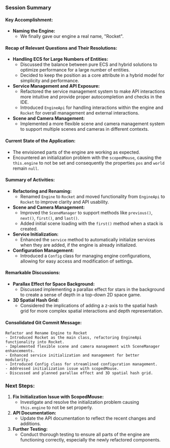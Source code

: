 ### Session Summary

#### Key Accomplishment:

- **Naming the Engine:**
    - We finally gave our engine a real name, "Rocket".

#### Recap of Relevant Questions and Their Resolutions:

- **Handling ECS for Large Numbers of Entities:**
    - Discussed the balance between pure ECS and hybrid solutions to optimize performance for a large number of
      entities.
    - Decided to keep the position as a core attribute in a hybrid model for simplicity and performance.
- **Service Management and API Exposure:**
    - Refactored the service management system to make API interactions more intuitive and provide proper autocompletion
      and checks in the IDE.
    - Introduced `EngineApi` for handling interactions within the engine and `Rocket` for overall management and
      external interactions.
- **Scene and Camera Management:**
    - Implemented a more flexible scene and camera management system to support multiple scenes and cameras in different
      contexts.

#### Current State of the Application:

- The envisioned parts of the engine are working as expected.
- Encountered an initialization problem with the `scopedMouse`, causing the `this.engine` to not be set and consequently
  the properties `pos` and `world` remain `null`.

#### Summary of Activities:

- **Refactoring and Renaming:**
    - Renamed `Engine` to `Rocket` and moved functionality from `EngineApi` to `Rocket` to improve clarity and API
      usability.
- **Scene and Camera Management:**
    - Improved the `SceneManager` to support methods like `previous()`, `next()`, `first()`, and `last()`.
    - Added initial scene loading with the `first()` method when a stack is created.
- **Service Initialization:**
    - Enhanced the `service` method to automatically initialize services when they are added, if the engine is already
      initialized.
- **Configuration Management:**
    - Introduced a `Config` class for managing engine configurations, allowing for easy access and modification of
      settings.

#### Remarkable Discussions:

- **Parallax Effect for Space Background:**
    - Discussed implementing a parallax effect for stars in the background to create a sense of depth in a top-down 2D
      space game.
- **3D Spatial Hash Grid:**
    - Considered the implications of adding a z-axis to the spatial hash grid for more complex spatial interactions and
      depth representation.

#### Consolidated Git Commit Message:

```
Refactor and Rename Engine to Rocket
- Introduced Rocket as the main class, refactoring EngineApi functionality into Rocket.
- Implemented flexible scene and camera management with SceneManager enhancements.
- Enhanced service initialization and management for better modularity.
- Introduced Config class for streamlined configuration management.
- Addressed initialization issue with scopedMouse.
- Discussed and planned parallax effect and 3D spatial hash grid.
```

### Next Steps:

1. **Fix Initialization Issue with ScopedMouse:**
    - Investigate and resolve the initialization problem causing `this.engine` to not be set properly.
2. **API Documentation:**
    - Update the API documentation to reflect the recent changes and additions.
3. **Further Testing:**
    - Conduct thorough testing to ensure all parts of the engine are functioning correctly, especially the newly
      refactored components.
